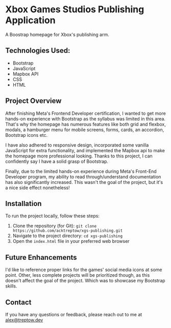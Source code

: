 # Xbox Games Studios Publishing Application

A Boostrap homepage for Xbox's publishing arm.

## Technologies Used:

- Bootstrap
- JavaScript
- Mapbox API
- CSS
- HTML

## Project Overview

After finishing Meta's Frontend Developer certification, I wanted to get more hands-on experience with Bootstrap as the syllabus was limited in this area. That's why the homepage has numerous features like both grid and flexbox, modals, a hamburger menu for mobile screens, forms, cards, an accordion, Bootstrap icons etc.

I have also adhered to responsive design, incorporated some vanilla JavaScript for extra functionality, and implemented the Mapbox api to make the homepage more professional looking. Thanks to this project, I can confidently say I have a solid grasp of Bootstrap.

Finally, due to the limited hands-on experience during Meta's Front-End Developer program, my ability to read through/understand documentation has also significantly increased. This wasn't the goal of the project, but it's a nice side effect nonetheless!

## Installation

To run the project locally, follow these steps:

1. Clone the repository (for Git): `git clone https://github.com/acktreptow/xgs-publishing.git`
2. Navigate to the project directory: `cd xgs-publishing`
3. Open the `index.html` file in your preferred web browser

## Future Enhancements

I'd like to reference proper links for the games' social media icons at some point. Other, less complete projects will be prioritized though, as this doesn't affect the goal of the project. Which was to showcase my Bootstrap skills.

## Contact

If you have any questions or feedback, please reach out to me at [alex@treptow.dev](mailto:alex@treptow.dev)
